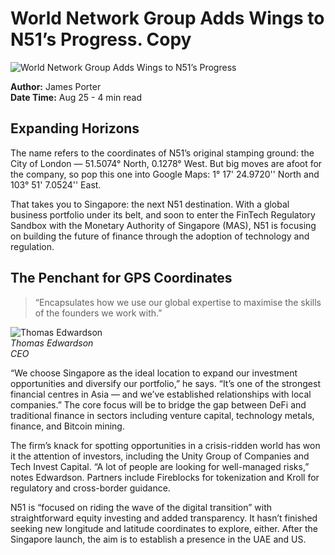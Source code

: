 # World Network Group Adds Wings to N51’s Progress. Copy

![World Network Group Adds Wings to N51’s Progress](https://uploads-ssl.webflow.com/665f9886cd4e586a9a14dc8c/6660eccb351cbe65ad24b2c7_news%201.jpg)

**Author:** James Porter  
**Date Time:** Aug 25 - 4 min read

## Expanding Horizons

The name refers to the coordinates of N51’s original stamping ground: the City of London — 51.5074° North, 0.1278° West. But big moves are afoot for the company, so pop this one into Google Maps: 1° 17' 24.9720'' North and 103° 51' 7.0524'' East.

That takes you to Singapore: the next N51 destination. With a global business portfolio under its belt, and soon to enter the FinTech Regulatory Sandbox with the Monetary Authority of Singapore (MAS), N51 is focusing on building the future of finance through the adoption of technology and regulation.

## The Penchant for GPS Coordinates

> “Encapsulates how we use our global expertise to maximise the skills of the founders we work with.”

![Thomas Edwardson](https://uploads-ssl.webflow.com/665f9886cd4e586a9a14dc8c/666be350b2704b3ba8e54b64_Thomas%20Edwardson%20(2).png)  
*Thomas Edwardson*  
*CEO*

“We choose Singapore as the ideal location to expand our investment opportunities and diversify our portfolio,” he says. “It’s one of the strongest financial centres in Asia — and we’ve established relationships with local companies.” The core focus will be to bridge the gap between DeFi and traditional finance in sectors including venture capital, technology metals, finance, and Bitcoin mining.

The firm’s knack for spotting opportunities in a crisis-ridden world has won it the attention of investors, including the Unity Group of Companies and Tech Invest Capital. “A lot of people are looking for well-managed risks,” notes Edwardson. Partners include Fireblocks for tokenization and Kroll for regulatory and cross-border guidance.

N51 is “focused on riding the wave of the digital transition” with straightforward equity investing and added transparency. It hasn’t finished seeking new longitude and latitude coordinates to explore, either. After the Singapore launch, the aim is to establish a presence in the UAE and US.